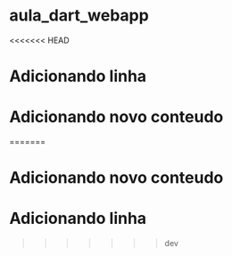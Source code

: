 # aula_dart_webapp

<<<<<<< HEAD
# Adicionando linha
# Adicionando novo conteudo
=======

# Adicionando novo conteudo


# Adicionando linha
>>>>>>> dev
